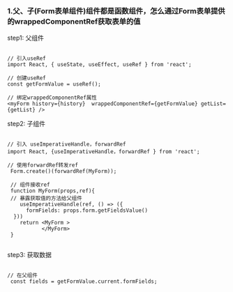 ### 1.父、子(Form表单组件)组件都是函数组件，怎么通过Form表单提供的wrappedComponentRef获取表单的值
  step1: 父组件
  ```
  
  // 引入useRef
  import React, { useState, useEffect, useRef } from 'react';
  
  // 创建useRef
  const getFormValue = useRef();
  
  // 绑定wrappedComponentRef属性
  <myForm history={history}  wrappedComponentRef={getFormValue} getList={getList} />
  ```
  
  step2: 子组件
  ```
  
  // 引入 useImperativeHandle，forwardRef
  import React, {useImperativeHandle，forwardRef } from 'react';
  
  // 使用forwardRef转发ref
   Form.create()(forwardRef(MyForm));
   
   // 组件接收ref
   function MyForm(props,ref){
   // 暴露获取值的方法给父组件
      useImperativeHandle(ref, () => ({
        formFields: props.form.getFieldsValue()
    }))
      return <MyForm >
             </MyForm> 
   }
   
  ```
  step3: 获取数据
  ```
  
  // 在父组件
   const fields = getFormValue.current.formFields;
  ```
